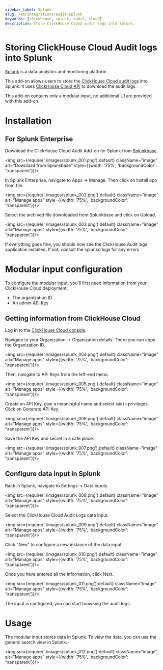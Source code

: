 ```yaml
---
sidebar_label: Splunk
slug: /en/integrations/audit-splunk
keywords: [clickhouse, splunk, audit, cloud]
description: Store ClickHouse Cloud audit logs into Splunk.
---
```

# Storing ClickHouse Cloud Audit logs into Splunk

[Splunk](https://www.splunk.com/) is a data analytics and monitoring platform. 

This add-on allows users to store the [ClickHouse Cloud audit logs](https://clickhouse.com/docs/en/cloud/security/audit-logging) into Splunk. It uses [ClickHouse Cloud API](https://clickhouse.com/docs/en/cloud/manage/api/api-overview) to download the audit logs.  

This add-on contains only a modular input, no additional UI are provided with this add-on.

# Installation

## For Splunk Enterprise 

Download the ClickHouse Cloud Audit Add-on for Splunk from [Splunkbase](https://splunkbase.splunk.com/app/7709). 

<img src={require('./images/splunk_001.png').default} className="image" alt="Download from Splunkbase" style={{width: '75%', 'backgroundColor': 'transparent'}}/>
<br/>

In Splunk Enterprise, navigate to Apps -> Manage. Then click on Install app from file.

<img src={require('./images/splunk_002.png').default} className="image" alt="Manage apps" style={{width: '75%', 'backgroundColor': 'transparent'}}/>
<br/>

Select the archived file downloaded from Splunkbase and click on Upload. 

<img src={require('./images/splunk_003.png').default} className="image" alt="Manage apps" style={{width: '75%', 'backgroundColor': 'transparent'}}/>
<br/>

If everything goes fine, you should now see the ClickHouse Audit logs application installed. If not, consult the splunkd logs for any errors. 

# Modular input configuration

To configure the modular input, you'll first need information from your ClickHouse Cloud deployment:

- The organization ID
- An admin [API Key](https://clickhouse.com/docs/en/cloud/manage/openapi)

## Getting information from ClickHouse Cloud

Log in to the [ClickHouse Cloud console](https://console.clickhouse.cloud/). 

Navigate to your Organization -> Organization details. There you can copy the Organization ID. 

<img src={require('./images/splunk_004.png').default} className="image" alt="Manage apps" style={{width: '75%', 'backgroundColor': 'transparent'}}/>
<br/>

Then, navigate to API Keys from the left-end menu.

<img src={require('./images/splunk_005.png').default} className="image" alt="Manage apps" style={{width: '75%', 'backgroundColor': 'transparent'}}/>
<br/>

Create an API Key, give a meaningful name and select `Admin` privileges. Click on Generate API Key.

<img src={require('./images/splunk_006.png').default} className="image" alt="Manage apps" style={{width: '75%', 'backgroundColor': 'transparent'}}/>
<br/>

Save the API Key and secret in a safe place.  

<img src={require('./images/splunk_007.png').default} className="image" alt="Manage apps" style={{width: '75%', 'backgroundColor': 'transparent'}}/>
<br/>

## Configure data input in Splunk

Back in Splunk, navigate to Settings -> Data inputs. 

<img src={require('./images/splunk_008.png').default} className="image" alt="Manage apps" style={{width: '75%', 'backgroundColor': 'transparent'}}/>
<br/>

Select the ClickHouse Cloud Audit Logs data input. 

<img src={require('./images/splunk_009.png').default} className="image" alt="Manage apps" style={{width: '75%', 'backgroundColor': 'transparent'}}/>
<br/>

Click "New" to configure a new instance of the data input. 

<img src={require('./images/splunk_010.png').default} className="image" alt="Manage apps" style={{width: '75%', 'backgroundColor': 'transparent'}}/>
<br/>

Once you have entered all the information, click Next. 

<img src={require('./images/splunk_011.png').default} className="image" alt="Manage apps" style={{width: '75%', 'backgroundColor': 'transparent'}}/>
<br/>

The input is configured, you can start browsing the audit logs. 

# Usage

The modular input stores data in Splunk. To view the data, you can use the general search view in Splunk. 

<img src={require('./images/splunk_012.png').default} className="image" alt="Manage apps" style={{width: '75%', 'backgroundColor': 'transparent'}}/>
<br/>
